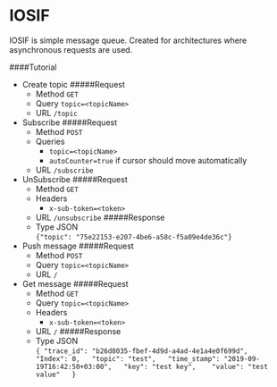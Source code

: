 # IOSIF

IOSIF is simple message queue. Created for architectures where asynchronous requests are used.  


####Tutorial

* Create topic
    #####Request  
    * Method `GET`  
    * Query  `topic=<topicName>`  
    * URL   `/topic`
* Subscribe
    #####Request
   * Method `POST`  
   * Queries 
        * `topic=<topicName>`
        * `autoCounter=true` if cursor should move automatically    
   * URL   `/subscribe`
* UnSubscribe
    #####Request
   * Method `GET`  
   * Headers 
        * `x-sub-token=<token>`    
   * URL   `/unsubscribe`
    #####Response
    * Type JSON  
    `{"topic": "75e22153-e207-4be6-a58c-f5a09e4de36c"}`
* Push message
    #####Request
   * Method `POST`  
   * Query  `topic=<topicName>`      
   * URL   `/`
* Get message
    #####Request
   * Method `GET` 
   * Query  `topic=<topicName>`       
   * Headers 
        * `x-sub-token=<token>`    
   * URL   `/`
    #####Response
    * Type JSON    
    `{
         "trace_id": "b26d8035-fbef-4d9d-a4ad-4e1a4e0f699d",  
         "Index": 0,  
         "topic": "test",  
         "time_stamp": "2019-09-19T16:42:50+03:00",  
         "key": "test key",   
         "value": "test value"  
    }`      